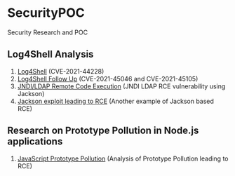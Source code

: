 # SecurityPOC
Security Research and POC

## Log4Shell Analysis
1. [Log4Shell](log4shell/) (CVE-2021-44228)
2. [Log4Shell Follow Up](log4shell_2/) (CVE-2021-45046 and CVE-2021-45105)
3. [JNDI/LDAP Remote Code Execution](JNDI_LDAP_RCE/) (JNDI LDAP RCE vulnerability using Jackson)
4. [Jackson exploit leading to RCE](jackson_rce/) (Another example of Jackson based RCE)

## Research on Prototype Pollution in Node.js applications
1. [JavaScript Prototype Pollution](PrototypePollution/) (Analysis of Prototype Pollution leading to RCE)
